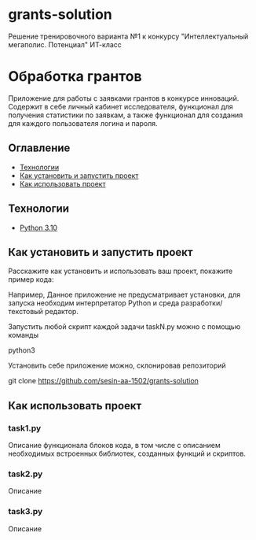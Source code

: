 # grants-solution
Решение тренировочного варианта №1 к конкурсу "Интеллектуальный мегаполис. Потенциал" ИТ-класс


# Обработка грантов
Приложение для работы с заявками грантов в конкурсе инноваций.
Содержит в себе личный кабинет исследователя, функционал для получения статистики по заявкам, а также функционал для создания для каждого пользователя логина и пароля.

## Оглавление
- [Технологии](#технологии)
- [Как установить и запустить проект](#как-установить-и-запустить-проект)
- [Как использовать проект](#как-использовать-проект)

## Технологии
- [Python 3.10](https://docs.python.org/3.10/)

## Как установить и запустить проект
Расскажите как установить и использовать ваш проект, покажите пример кода:

Например,
Данное приложение не предусматривает установки, для запуска необходим интерпретатор Python и среда разработки/текстовый редактор.

Запустить любой скрипт каждой задачи taskN.py можно с помощью команды

python3 <filename>

Установить себе приложение можно, склонировав репозиторий

git clone https://github.com/sesin-aa-1502/grants-solution

## Как использовать проект

### task1.py
Описание функционала блоков кода, в том числе с описанием необходимых встроенных библиотек, созданных функций и скриптов.

### task2.py
Описание

### task3.py
Описание
